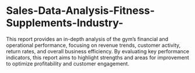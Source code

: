 # Sales-Data-Analysis-Fitness-Supplements-Industry-
This report provides an in-depth analysis of the gym’s financial and operational performance, focusing on revenue trends, customer activity, return rates, and overall business efficiency. By evaluating key performance indicators, this report aims to highlight strengths and areas for improvement to optimize profitability and customer engagement.
